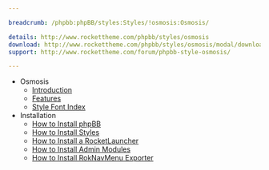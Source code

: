 ```yaml
---

breadcrumb: /phpbb:phpBB/styles:Styles/!osmosis:Osmosis/

details: http://www.rockettheme.com/phpbb/styles/osmosis
download: http://www.rockettheme.com/phpbb/styles/osmosis/modal/downloads
support: http://www.rockettheme.com/forum/phpbb-style-osmosis/

---
```


* Osmosis
	* [Introduction](INDEX.md#introduction)
	* [Features](INDEX.md#features)
    * [Style Font Index](../../../technical_tips/general/font_index.md)
* Installation
	* [How to Install phpBB](../../start/install.md)
	* [How to Install Styles](../../start/styles.md)
    * [How to Install a RocketLauncher](../../start/rocketlauncher.md)
	* [How to Install Admin Modules](../../start/styles.md#installing-administrative-modules)
	* [How to Install RokNavMenu Exporter](../../modules/roknavmenu.md)